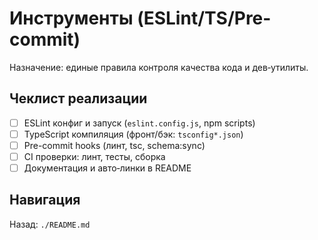 # Инструменты (ESLint/TS/Pre-commit)

Назначение: единые правила контроля качества кода и дев‑утилиты.

## Чеклист реализации
- [ ] ESLint конфиг и запуск (`eslint.config.js`, npm scripts)
- [ ] TypeScript компиляция (фронт/бэк: `tsconfig*.json`)
- [ ] Pre-commit hooks (линт, tsc, schema:sync)
- [ ] CI проверки: линт, тесты, сборка
- [ ] Документация и авто‑линки в README

## Навигация
Назад: `./README.md`